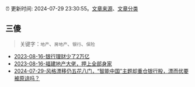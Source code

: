 :alarm_clock: 更新时间: 2024-07-29 23:30:55。[文章来源](/README.md)、[文章分类](/TAGS.md)

## 三傻


> 关键字：`地产`、`房地产`、`银行`、`保险`



- [2023-08-16-银行理财少了2万亿](https://www.aicaijing.com.cn/article/18565) 
- [2023-08-16-福建地产大佬，押上全部身家](https://www.aicaijing.com.cn/article/18567) 
- [2024-07-29-风格漂移仍五花八门，“智能中国”主题却重仓银行股，漂而优要被原谅吗？](https://www.cls.cn/detail/1746754) 
